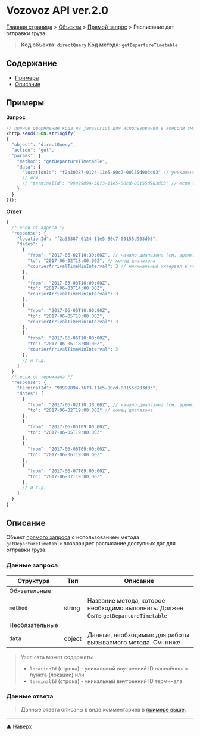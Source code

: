 # <a name="up"/>Vozovoz API ver.2.0

[Главная страница](/README.md) > [Объекты](../index.md) > [Прямой запрос](../directQuery.md) > Расписание дат отправки груза

> **Код объекта: `directQuery`**
> **Код метода: `getDepartureTimetable`**


## Содержание

* [Примеры](#example)
* [Описание](#description)

## <a name="example"/>Примеры

**Запрос**
```javascript
// полное оформление кода на javascript для использования в консоли см. в разделе "Быстрый старт"
xhttp.send(JSON.stringify(
{
  "object": "directQuery",
  "action": "get",
  "params": {
    "method": "getDepartureTimetable",
    "data": {
      "locationId": "f2a30387-0124-11e5-80c7-00155d903d03" // уникальный внутренний ID локации, если от адреса
      // или
      // "terminalId": "99999894-3673-11e5-80cd-00155d903d03" // если от терминала
    }
  }
}));
```

<a name="response-example"/>**Ответ**

```javascript
{
  /* если от адреса */
  "response": {
    "locationId": "f2a30387-0124-11e5-80c7-00155d903d03",
    "dates": [
      {
        "from": "2017-06-02T10:30:00Z", // начало диапазона (см. время)
        "to": "2017-06-02T18:00:00Z", // конец диапазона
        "courierArrivalTimeMinInterval": 3 // минимальный интервал в часах
      },
      {
        "from": "2017-06-03T10:00:00Z",
        "to": "2017-06-03T14:00:00Z",
        "courierArrivalTimeMinInterval": 3
      },
      {
        "from": "2017-06-05T10:00:00Z",
        "to": "2017-06-05T18:00:00Z",
        "courierArrivalTimeMinInterval": 3
      },
      {
        "from": "2017-06-06T10:00:00Z",
        "to": "2017-06-06T18:00:00Z",
        "courierArrivalTimeMinInterval": 3
      },
      // и т.д.
    ]
  }
  /* если от терминала */
  "response": {
    "terminalId": "99999894-3673-11e5-80cd-00155d903d03",
    "dates": [
      {
        "from": "2017-06-02T10:30:00Z", // начало диапазона (см. время)
        "to": "2017-06-02T19:00:00Z" // конец диапазона
      },
      {
        "from": "2017-06-05T09:00:00Z",
        "to": "2017-06-05T19:00:00Z"
      },
      {
        "from": "2017-06-06T09:00:00Z",
        "to": "2017-06-06T19:00:00Z"
      },
      {
        "from": "2017-06-07T09:00:00Z",
        "to": "2017-06-07T19:00:00Z"
      },
      // и т.д.
    ]
  }
}
```


## <a name="description"/>Описание
Объект [прямого запроса](../directQuery.md) с использованием метода `getDepartureTimetable` возвращает расписание
доступных дат для отправки груза.


### Данные запроса

| Структура     | Тип | Описание |
| ---------     | --- | -------- |
| Обязательные
| `method`      | string | Название метода, которое необходимо выполнить. Должен быть `getDepartureTimetable` |
| Необязательные
| `data`        | object | Данные, необходимые для работы вызываемого метода. См. ниже |

>Узел `data` может содержать:
>* `locationId` (строка) - уникальный внутренний ID населённого пункта (локации)
>или
>* `terminalId` (строка) - уникальный внутренний ID терминала


### Данные ответа

> Данные ответа описаны в виде комментариев в [примере выше](#response-example).


***
[▲ Наверх](#up)
